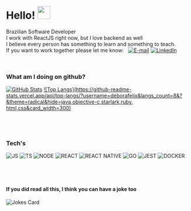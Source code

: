 # Hello! <img src="https://media.giphy.com/media/fvT2uzkzsSWmmkvl5g/giphy.gif" width="35px">

Brazilian Software Developer<br>
I work with ReactJS right now, but I love backend as well<br>
I believe every person has something to learn and something to teach.<br>
If you want to work together please let me know: &nbsp; [![E-mail](https://user-images.githubusercontent.com/60484585/87349178-411eec80-c52c-11ea-9d7e-1808c0e9a8d2.png)](mailto:deboranunesfelix@gmail.com) [![LinkedIn](https://user-images.githubusercontent.com/60484585/87348076-8fcb8700-c52a-11ea-8299-4d71e142afb1.png)](https://www.linkedin.com/in/deboranunesfelix/)

<br>

### What am I doing on github?

[![GitHub Stats](https://github-readme-stats.vercel.app/api?username=deborafelix&?count_private=true&show_icons=true&theme=radical&line_height=33,5)](https://github.com/deborafelix/github-readme-stats)
[![Top Langs](https://github-readme-stats.vercel.app/api/top-langs/?username=deborafelix&langs_count=8&?&theme=radical&hide=java,objective-c,starlark,ruby, html,css&card_width=300)](https://github.com/deborafelix/github-readme-stats)

&nbsp;
---

### Tech's

![JS](https://img.shields.io/badge/javascript-%23323330.svg?&style=for-the-badge&logo=javascript&logoColor=%23F7DF1E)
![TS](https://img.shields.io/badge/typescript-%23007ACC.svg?&style=for-the-badge&logo=typescript&logoColor=white)
![NODE](https://img.shields.io/badge/node.js-%2343853D.svg?&style=for-the-badge&logo=node.js&logoColor=white)
![REACT](https://img.shields.io/badge/react-%2320232a.svg?&style=for-the-badge&logo=react&logoColor=%2361DAFB)
![REACT NATIVE](https://img.shields.io/badge/react_native-%2320232a.svg?&style=for-the-badge&logo=react&logoColor=%2361DAFB)
![GO](https://img.shields.io/badge/go-%2300ADD8.svg?&style=for-the-badge&logo=go&logoColor=white)
![JEST](https://img.shields.io/badge/-jest-%23C21325?&style=for-the-badge&logo=jest&logoColor=white)
![DOCKER](https://img.shields.io/badge/docker-%230db7ed.svg?&style=for-the-badge&logo=docker&logoColor=white)


&nbsp;
---

#### If you did read all this, I think you can have a joke too
![Jokes Card](https://readme-jokes.vercel.app/api?theme=radical)
